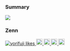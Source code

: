 ### Summary

<a href="https://github.com/anuraghazra/github-readme-stats">
  <img src="https://github-readme-stats.vercel.app/api?username=yorifuji&count_private=true&show_icons=true&theme=calm" />
</a>

### Zenn

<a href="https://zenn.dev/yorifuji">
  <img src="https://zenn-badge.herokuapp.com/s/yorifuji/likes" alt="yorifuji likes" />
</a>

<a href="https://zenn.dev/yorifuji/articles">
  <img height="20" src="https://zenn-badge.herokuapp.com/s/yorifuji/articles" alt="yorifuji articles" />
</a>

<a href="https://zenn.dev/yorifuji/followers">
  <img height="20" src="https://zenn-badge.herokuapp.com/s/yorifuji/followers" alt="yorifuji followers" />
</a>

<a href="https://zenn.dev/yorifuji/books">
  <img height="20" src="https://zenn-badge.herokuapp.com/s/yorifuji/books" alt="yorifuji books" />
</a>

<a href="https://zenn.dev/yorifuji/scraps">
  <img height="20" src="https://zenn-badge.herokuapp.com/s/yorifuji/scraps" alt="yorifuji scraps" />
</a>
